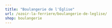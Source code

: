 ```yaml
---
title: "Boulangerie de l'Église"
url: /ozoir-la-ferriere/boulangerie-de-leglise/
shop: boulangerie
---
```

